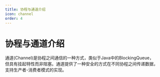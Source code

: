 ```yaml
---
title: 协程与通道介绍
icon: channel
order: 4
---
```


# 协程与通道介绍

通道(Channel)是协程之间通信的一种方式，类似于Java中的BlockingQueue，但具有挂起特性而非阻塞。通道提供了一种安全的方式在不同协程之间传递数据，支持生产者-消费者模式的实现。
